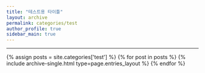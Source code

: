 ```yaml
---
title: "테스트용 타이틀"
layout: archive
permalink: categories/test
author_profile: true
sidebar_main: true
---
```


<!-- 공백이 포함되어 있는 카테고리 이름의 경우 site.categories.['a b c'] 이런식으로! -->

***

{% assign posts = site.categories['test'] %}
{% for post in posts %} {% include archive-single.html type=page.entries_layout %} {% endfor %}
